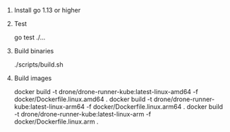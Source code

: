 1. Install go 1.13 or higher
2. Test

    go test ./...

3. Build binaries

    ./scripts/build.sh

4. Build images

    docker build -t drone/drone-runner-kube:latest-linux-amd64 -f docker/Dockerfile.linux.amd64 .
    docker build -t drone/drone-runner-kube:latest-linux-arm64 -f docker/Dockerfile.linux.arm64 .
    docker build -t drone/drone-runner-kube:latest-linux-arm   -f docker/Dockerfile.linux.arm   .

